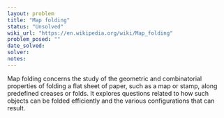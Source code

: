 ```yaml
---
layout: problem
title: "Map folding"
status: "Unsolved"
wiki_url: "https://en.wikipedia.org/wiki/Map_folding"
problem_posed: ""
date_solved:
solver:
notes:
---
```

Map folding concerns the study of the geometric and combinatorial properties of folding a flat sheet of paper, such as a map or stamp, along predefined creases or folds. It explores questions related to how such objects can be folded efficiently and the various configurations that can result.